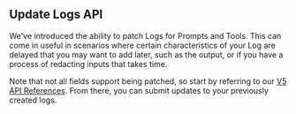 ## Update Logs API

We've introduced the ability to patch Logs for Prompts and Tools. This can come in useful in scenarios where certain characteristics of your Log are delayed that you may want to add later, such as the output, or if you have a process of redacting inputs that takes time.

Note that not all fields support being patched, so start by referring to our [V5 API References](api-reference/prompts). From there, you can submit updates to your previously created logs.
